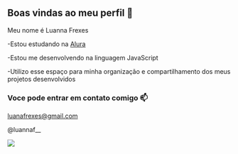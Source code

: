 ## Boas vindas ao meu perfil 🖤

Meu nome é Luanna Frexes

-Estou estudando na [Alura](https://cursos.alura.com.br)

-Estou me desenvolvendo na linguagem JavaScript

-Utilizo esse espaço para minha organização e compartilhamento dos meus projetos desenvolvidos

### Voce pode entrar em contato comigo 📫

luanafrexes@gmail.com

@luannaf__

![](https://tenor.com/pt-BR/view/umm-gif-11714145596342171098)
